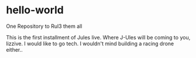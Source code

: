 # hello-world
One Repository to Rul3 them all

This is the first installment of Jules live. Where J-Ules will be coming to you, lizzive.
I would like to go tech. I wouldn't mind building a racing drone either..
